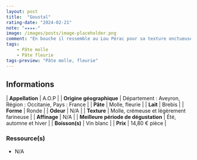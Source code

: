 ```yaml
---
layout: post
title:  "Goustal"
rating-date: "2024-02-21"
note: "★★★★☆"
image: /images/posts/image-placeholder.png
comment: "En bouche il ressemble au Lou Pérac pour sa texture onctueuse mais plus ferme que le Petit fiancé des Pyrénées, moins coulant. Il est  cependant plus parfumé que Lou Pérac ! Belle découverte."
tags:
    - Pâte molle
    - Pâte fleurie
tags-preview: "Pâte molle, fleurie"
---
```


## Informations

| **Appellation** | A.O.P |
| **Origine géographique** | Département : Aveyron, Région : Occitanie, Pays : France   |
| **Pâte** | Molle, fleurie |
| **Lait** | Brebis |
| **Forme** | Ronde |
| **Odeur** | N/A |
| **Texture** | Molle, crémeuse et légèrement farineuse |
| **Affinage** | N/A |
| **Meilleure période de dégustation** | Été, automne et hiver |
| **Boisson(s)** | Vin blanc |
| **Prix** | 14,80 € pièce |

### Ressource(s)
* N/A
